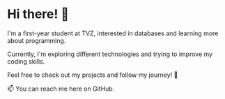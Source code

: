# Hi there! 👋

I'm a first-year student at TVZ, interested in databases and learning more about programming.  

Currently, I'm exploring different technologies and trying to improve my coding skills.  

Feel free to check out my projects and follow my journey! 🚀  

📫 You can reach me here on GitHub.
